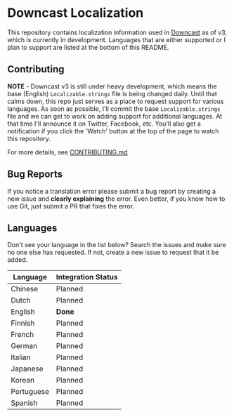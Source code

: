 # Downcast Localization

This repository contains localization information used in [Downcast](https://downcast.fm) as of v3, which is currently in development. Languages that are either supported or I plan to support are listed at the bottom of this README.

## Contributing 

**NOTE** - Downcast v3 is still under heavy development, which means the base (English) `Localizable.strings` file is being changed daily. Until that calms down, this repo just serves as a place to request support for various languages. As soon as possible, I'll commit the base `Localizable.strings` file and we can get to work on adding support for additional languages. At that time I'll announce it on Twitter, Facebook, etc. You'll also get a notification if you click the 'Watch' button at the top of the page to watch this repository.

For more details, see [CONTRIBUTING.md](https://github.com/Tundaware/downcast-localization/blob/master/CONTRIBUTING.md)

## Bug Reports

If you notice a translation error please submit a bug report by creating a new issue and **clearly explaining** the error. Even better, if you know how to use Git, just submit a PR that fixes the error.

## Languages

Don't see your language in the list below? Search the issues and make sure no one else has requested. If not, create a new issue to request that it be added.

| Language | Integration Status |
| -------- | ------------------ |
|Chinese|Planned|
|Dutch|Planned|
|English|**Done**|
|Finnish|Planned|
|French|Planned|
|German|Planned|
|Italian|Planned|
|Japanese|Planned|
|Korean|Planned|
|Portuguese|Planned|
|Spanish|Planned|
